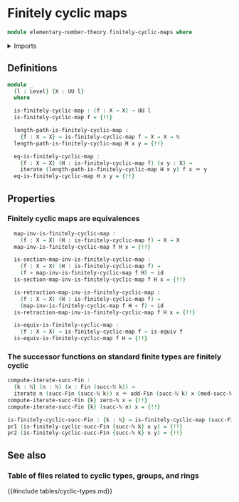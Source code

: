 # Finitely cyclic maps

```agda
module elementary-number-theory.finitely-cyclic-maps where
```

<details><summary>Imports</summary>

```agda
open import elementary-number-theory.modular-arithmetic-standard-finite-types
open import elementary-number-theory.natural-numbers

open import foundation.action-on-identifications-functions
open import foundation.dependent-pair-types
open import foundation.equivalences
open import foundation.function-types
open import foundation.homotopies
open import foundation.identity-types
open import foundation.iterating-functions
open import foundation.universe-levels

open import univalent-combinatorics.standard-finite-types
```

</details>

## Definitions

```agda
module _
  {l : Level} {X : UU l}
  where

  is-finitely-cyclic-map : (f : X → X) → UU l
  is-finitely-cyclic-map f = {!!}

  length-path-is-finitely-cyclic-map :
    {f : X → X} → is-finitely-cyclic-map f → X → X → ℕ
  length-path-is-finitely-cyclic-map H x y = {!!}

  eq-is-finitely-cyclic-map :
    {f : X → X} (H : is-finitely-cyclic-map f) (x y : X) →
    iterate (length-path-is-finitely-cyclic-map H x y) f x ＝ y
  eq-is-finitely-cyclic-map H x y = {!!}
```

## Properties

### Finitely cyclic maps are equivalences

```agda
  map-inv-is-finitely-cyclic-map :
    (f : X → X) (H : is-finitely-cyclic-map f) → X → X
  map-inv-is-finitely-cyclic-map f H x = {!!}

  is-section-map-inv-is-finitely-cyclic-map :
    (f : X → X) (H : is-finitely-cyclic-map f) →
    (f ∘ map-inv-is-finitely-cyclic-map f H) ~ id
  is-section-map-inv-is-finitely-cyclic-map f H x = {!!}

  is-retraction-map-inv-is-finitely-cyclic-map :
    (f : X → X) (H : is-finitely-cyclic-map f) →
    (map-inv-is-finitely-cyclic-map f H ∘ f) ~ id
  is-retraction-map-inv-is-finitely-cyclic-map f H x = {!!}

  is-equiv-is-finitely-cyclic-map :
    (f : X → X) → is-finitely-cyclic-map f → is-equiv f
  is-equiv-is-finitely-cyclic-map f H = {!!}
```

### The successor functions on standard finite types are finitely cyclic

```agda
compute-iterate-succ-Fin :
  {k : ℕ} (n : ℕ) (x : Fin (succ-ℕ k)) →
  iterate n (succ-Fin (succ-ℕ k)) x ＝ add-Fin (succ-ℕ k) x (mod-succ-ℕ k n)
compute-iterate-succ-Fin {k} zero-ℕ x = {!!}
compute-iterate-succ-Fin {k} (succ-ℕ n) x = {!!}

is-finitely-cyclic-succ-Fin : {k : ℕ} → is-finitely-cyclic-map (succ-Fin k)
pr1 (is-finitely-cyclic-succ-Fin {succ-ℕ k} x y) = {!!}
pr2 (is-finitely-cyclic-succ-Fin {succ-ℕ k} x y) = {!!}
```

## See also

### Table of files related to cyclic types, groups, and rings

{{#include tables/cyclic-types.md}}
